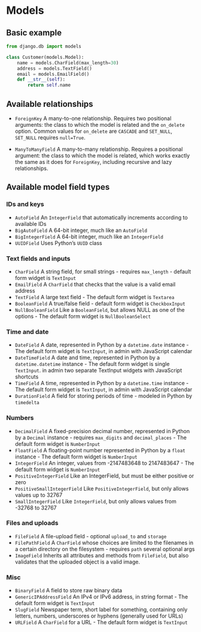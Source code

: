 # Models
## Basic example
```python
from django.db import models

class Customer(models.Model):
    name = models.CharField(max_length=30)
    address = models.TextField()
    email = models.EmailField()
    def __str__(self):
        return self.name
```

## Available relationships

* `ForeignKey` A many-to-one relationship. Requires two positional arguments: the class to which the model is related and the `on_delete` option. Common values for `on_delete` are `CASCADE` and `SET_NULL`, `SET_NULL` requires `null=True`.

* `ManyToManyField` A many-to-many relationship. Requires a positional argument: the class to which the model is related, which works exactly the same as it does for `ForeignKey`, including recursive and lazy relationships.

## Available model field types

### IDs and keys
* `AutoField` An `IntegerField` that automatically increments according to available IDs
* `BigAutoField` A 64-bit integer, much like an `AutoField`
* `BigIntegerField` A 64-bit integer, much like an `IntegerField`
* `UUIDField` Uses Python’s `UUID` class

### Text fields and inputs
* `CharField` A string field, for small strings - requires `max_length` - default form widget is `TextInput`
* `EmailField` A `CharField` that checks that the value is a valid email address
* `TextField` A large text field - The default form widget is `Textarea`
* `BooleanField` A true/false field - default form widget is `CheckboxInput`
* `NullBooleanField` Like a `BooleanField`, but allows NULL as one of the options - The default form widget is `NullBooleanSelect`

### Time and date
* `DateField` A date, represented in Python by a `datetime.date` instance - The default form widget is `TextInput`, in admin with JavaScript calendar
* `DateTimeField` A date and time, represented in Python by a `datetime.datetime` instance - The default form widget is single `TextInput`. in admin two separate TextInput widgets with JavaScript shortcuts
* `TimeField` A time, represented in Python by a `datetime.time` instance - The default form widget is `TextInput`, in admin with JavaScript calendar
* `DurationField` A field for storing periods of time - modeled in Python by `timedelta`

### Numbers
* `DecimalField` A fixed-precision decimal number, represented in Python by a `Decimal` instance - requires `max_digits` and `decimal_places`  - The default form widget is `NumberInput`
* `FloatField` A floating-point number represented in Python by a `float` instance - The default form widget is `NumberInput`
* `IntegerField` An integer, values from -2147483648 to 2147483647 - The default form widget is `NumberInput`
* `PositiveIntegerField` Like an IntegerField, but must be either positive or zero
* `PositiveSmallIntegerField` Like `PositiveIntegerField`, but only allows values up to 32767
* `SmallIntegerField` Like `IntegerField`, but only allows values from -32768 to 32767

### Files and uploads
* `FileField` A file-upload field - optional `upload_to` and `storage`
* `FilePathField` A `CharField` whose choices are limited to the filenames in a certain directory on the filesystem - requires `path` several optional args
* `ImageField` Inherits all attributes and methods from `FileField`, but also validates that the uploaded object is a valid image.

### Misc
* `BinaryField` A field to store raw binary data
* `GenericIPAddressField` An IPv4 or IPv6 address, in string format - The default form widget is `TextInput`
* `SlugField` Newspaper term, short label for something, containing only letters, numbers, underscores or hyphens (generally used for URLs)
* `URLField` A `CharField` for a URL - The default form widget is `TextInput`